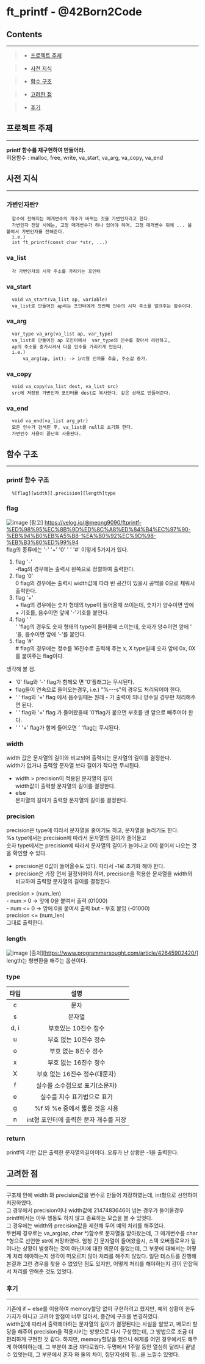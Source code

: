   # ft_printf - @42Born2Code

  ## **Contents**
  ------------
  > + [프로젝트 주제](#프로젝트-주제)

  > + [사전 지식](#사전지식)

  > + [함수 구조](#함수구조)

  > + [고려한 점](#고려한-점)

  > + [후기](#후기)
  ## **프로젝트 주제**
  ---
  **printf 함수를 재구현하여 만들어라.**  
  허용함수 : malloc, free, write, va_start, va_arg, va_copy, va_end
  ## **사전 지식**
  ---
  ### 가변인자란?
      함수에 전해지는 매개변수의 개수가 바뀌는 것을 가변인자라고 한다.
      가변인자 전달 시에는, 고정 매개변수가 하나 있어야 하며, 고정 매개변수 뒤에 ... 을 붙여서 가변인자를 전해준다.  
      i.e.)
      int ft_printf(const char *str, ...)  

  ### va_list
      각 가변인자의 시작 주소를 가리키는 포인터
  ### va_start
      void va_start(va_list ap, variable)
      va_list로 만들어진 ap라는 포인터에게 첫번째 인수의 시작 주소를 알려주는 함수이다.
  ### va_arg
      var_type va_arg(va_list ap, var_type)
      va_list로 만들어진 ap 포인터에서  var_type의 인수를 찾아서 리턴하고,
      ap의 주소를 증가시켜서 다음 인수를 가리키게 만든다.
      i.e.)
          va_arg(ap, int); -> int형 인자를 추출, 주소값 증가.
  ### va_copy
      void va_copy(va_list dest, va_list src)
      src에 저장된 가변인자 포인터를 dest로 복사한다. 같은 상태로 만들어준다.
  ### va_end
      void va_end(va_list arg_ptr)
      모든 인수가 검색된 후, va_list를 null로 초기화 한다.
      가변인수 사용이 끝난후 사용된다.

  ## **함수 구조**
  ---
  ### printf 함수 구조  

      %[flag][width][.precision][length]type

  ### **flag**
  ![image](https://media.vlpt.us/images/meong9090/post/42aac0fe-08d4-410d-824c-892d10283e61/printf.png)
  [참고] https://velog.io/@meong9090/ftprintf-%ED%98%95%EC%8B%9D%ED%8C%A8%ED%84%B4%EC%97%90-%EB%94%B0%EB%A5%B8-%EA%B0%92%EC%9D%98-%EB%B3%80%ED%99%94  
  flag의 종류에는 '-' '+' '0' ' ' '#' 이렇게 5가지가 있다.
  1. flag '-'  
  \-flag의 경우에는 출력시 왼쪽으로 정렬하여 출력한다.
  2. flag '0'  
  0 flag의 경우에는 출력시 width값에 따라 빈 공간이 있을시 공백을 0으로 채워서 출력한다.
  3. flag '+'  
  \+ flag의 경우에는 숫자 형태의 type이 들어올때 쓰이는데, 숫자가 양수이면 앞에 + 기호를, 음수이면 앞에 '-'기호를 붙인다.  
  4. flag ' '  
  ' 'flag의 경우도 숫자 형태의 type이 들어올때 스이는데, 숫자가 양수이면 앞에 ' '을, 음수이면 앞에 '-'를 붙인다.
  5. flag '#'  
  \# flag의 경우에는 정수를 16진수로 출력해 주는 x, X type일때 숫자 앞에 0x, 0X 를 붙여주는 flag이다.

  생각해 볼 점.
  - '0' flag와 '-' flag가 함께오 면 '0'플래그는 무시된다.
  - flag들이 연속으로 들어오는경우, i.e.) "%---s"의 경우도 처리되어야 한다.
  - ' ' flag와 '+' flag 에서 음수일때는 원래 - 가 출력이 되니 양수일 경우만 처리해주면 된다.
  - ' ' flag와 '+' flag 가 들어왔을때 '0'flag가 붙으면 부호를 맨 앞으로 빼주어야 한다.
  - ' ' '+' flag가 함께 들어오면 ' 'flag는 무시된다.

  ### **width**
  width 값은 문자열의 길이와 비교되어 출력되는 문자열의 길이를 결정한다.  
  width가 없거나 출력할 문자열 보다 길이가 작다면 무시된다.
  - width > precision이 적용된 문자열의 길이  
        width값이 출력할 문자열의 길이를 결정한다.
  - else  
      문자열의 길이가 출력할 문자열의 길이를 결정한다.

  ### **precision**
  precision은 type에 따라서 문자열을 줄이기도 하고, 문자열을 늘리기도 한다.  
  %s type에서는 precision에 따라서 문자열의 길이가 줄어들고  
  숫자 type에서는 precision에 따라서 문자열의 길이가 늘어나고 0이 붙어서 나오는 것을 확인할 수 있다.
  * precision은 0값이 들어올수도 있다. 따라서 -1로 초기화 해야 한다.
  * precision은 가장 먼저 결정되어야 하며, precision을 적용한 문자열을 width와 비교하여 출력할 문자열의 길이를 결정한다.

  precision > (num_len)  
      - num > 0 -> 앞에 0을 붙여서 출력 (01000)  
      - num <= 0 -> 앞에 0을 붙여서 출력 but - 부호 붙임 (-01000)  
  precision <= (num_len)  
  그대로 출력한다.

  ### **length**
  ![image](https://www.programmersought.com/images/927/88453d17b824d6a20f0aaa29afd1057f.png) 
  [출처][https://www.programmersought.com/article/42645902420/]  
  length는 형변환을 해주는 옵션이다.

  ### **type**
  |타입|설명|
  |:---:|:---:|
  |c| 문자|
  |s| 문자열|
  |d, i| 부호있는 10진수 정수|
  |u| 부호 없는 10진수 정수|
  |o| 부호 없는 8진수 정수|
  |x| 부호 없는 16진수 정수|
  |X| 부호 없는 16진수 정수(대문자)|
  |f| 실수를 소수점으로 표기(소문자)|
  |e| 실수를 지수 표기법으로 표기|
  |g| %f 와 %e 중에서 짧은 것을 사용|
  |n| int형 포인터에 출력한 문자 개수를 저장|

  ### **return**
  printf의 리턴 값은 출력한 문자열의길이이다.
  오류가 난 상황은 -1을 출력한다.

  ## 고려한 점
  ---
  구조체 안에 width 와 precision값을 변수로 만들어 저장하였는데, int형으로 선언하여 저장하였다.  
  그 경우에서 precision이나 width값에 2147483646이 넘는 경우가 들어올경우 printf에서는 아무 행동도 하지 않고 종료하는 모습을 볼 수 있엇다.  
  그 경우에는 width와 precision값을 제한해 두어 예외 처리를 해주었다.  
  두번째 경우로는 va_arg(ap, char *)함수로 문자열을 받아왔는데, 그 매개변수를 char *형으로 선언한 str에 저장하였다. 엄청 긴 문자열이 들어왔을시, 스택 오버플로우가 일어나는 상황이 발생하는 것이 아닌지에 대한 의문이 들었는데, 그 부분에 대해서는 어떻게 처리 해야하는지 생각이 떠오르지 않아 처리를 해주지 않았다. 일단 테스트를 진행해본결과 그런 경우를 찾을 수 없었던 점도 있지만, 어떻게 처리를 해야하는지 감이 안잡혀서 처리를 안해준 것도 있엇다.
  ### **후기**
  ----
  기존에 if ~ else를 이용하여 memory할당 없이 구현하려고 했지만, 예외 상황이 한두가지가 아니고 고려야 할점이 너무 많아서, 중간에 구조를 변경하였다.  
  width값에 따라서 출력해야하는 문자열의 길이가 결정된다는 사실을 알았고, 메모리 할당을 해주어 precision을 적용시키는 방향으로 다시 구성했는데, 그 방법으로 조금 더 편리하게 구현한 것 같다. 하지만, memory할당을 했으니 해제를 어떤 경우에서도 해주게 하여야하는데, 그 부분이 조금 까다로웠다.
  두명에서 1주일 동안 열심히 달리니 끝낼수 있엇는데, 그 부분에서 혼자 와 둘의  차이, 집단지성의 힘...을 느낄수 있엇다.